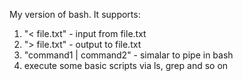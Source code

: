 My version of bash.
It supports:
1) "< file.txt" - input from file.txt
2) "> file.txt" - output to file.txt
3) "command1 | command2" - simalar to pipe in bash
4) execute some basic scripts via ls, grep and so on  
